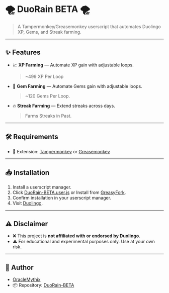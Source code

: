 # 🌪️ DuoRain BETA 🌪️
> A Tampermonkey/Greasemonkey userscript that automates Duolingo XP, Gems, and Streak farming.

---

## ✨ Features

- 📈 **XP Farming** — Automate XP gain with adjustable loops.
    > ~499 XP Per Loop
- 💎 **Gem Farming** — Automate Gems gain with adjustable loops.
    > ~120 Gems Per Loop.
- 🔥 **Streak Farming** — Extend streaks across days.
    > Farms Streaks in Past.
---

## 🛠️ Requirements

- 🧩 Extension: [Tampermonkey](https://www.tampermonkey.net/) or [Greasemonkey](https://www.greasespot.net/)  

---

## 📥 Installation

1. Install a userscript manager.  
2. Click [DuoRain-BETA.user.js](https://raw.githubusercontent.com/OracleMythix/DuoRain-BETA/main/DuoRain-BETA.user.js) or Install from [GreasyFork](https://greasyfork.org/en/scripts/547811-duorain-beta).  
3. Confirm installation in your userscript manager.  
4. Visit [Duolingo](https://www.duolingo.com).  

---

## ⚠️ Disclaimer

- ❌ This project is **not affiliated with or endorsed by Duolingo**.  
- ⚠️ For educational and experimental purposes only. Use at your own risk.

---

## 👤 Author

- [OracleMythix](https://github.com/OracleMythix) 
- 📦 Repository: [DuoRain-BETA](https://github.com/OracleMythix/DuoRain-BETA)
